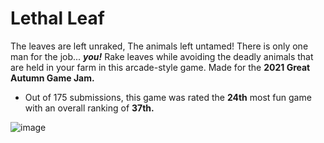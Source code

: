 # Lethal Leaf

The leaves are left unraked, The animals left untamed! There is only one man for the job... **_you!_** Rake leaves while avoiding the deadly animals that are held in your farm in this arcade-style game. 
Made for the **2021 Great Autumn Game Jam.**
 - Out of 175 submissions, this game was rated the **24th** most fun game with an overall ranking of **37th.**

![image](https://user-images.githubusercontent.com/57197353/173146410-1cd39089-8b83-4fff-a450-579f651deae9.png)

